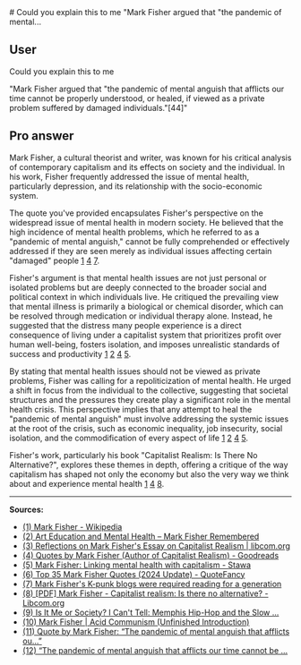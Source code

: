 <head>
<script defer src="https://analytics.goinghome.earth/script.js" data-website-id="519b085c-73db-408b-bf40-6cb4d158dfbc"></script>
</head>
# Could you explain this to me "Mark Fisher argued that "the pandemic of mental...

## User
Could you explain this to me

"Mark Fisher argued that "the pandemic of mental anguish that afflicts our time cannot be properly understood, or healed, if viewed as a private problem suffered by damaged individuals."[44]"

## Pro answer
Mark Fisher, a cultural theorist and writer, was known for his critical analysis of contemporary capitalism and its effects on society and the individual. In his work, Fisher frequently addressed the issue of mental health, particularly depression, and its relationship with the socio-economic system.

The quote you've provided encapsulates Fisher's perspective on the widespread issue of mental health in modern society. He believed that the high incidence of mental health problems, which he referred to as a "pandemic of mental anguish," cannot be fully comprehended or effectively addressed if they are seen merely as individual issues affecting certain "damaged" people [1](https://en.wikipedia.org/wiki/Mark_Fisher) [4](https://www.goodreads.com/author/quotes/956173.Mark_Fisher) [7](https://www.theguardian.com/commentisfree/2017/jan/18/mark-fisher-k-punk-blogs-did-48-politics).

Fisher's argument is that mental health issues are not just personal or isolated problems but are deeply connected to the broader social and political context in which individuals live. He critiqued the prevailing view that mental illness is primarily a biological or chemical disorder, which can be resolved through medication or individual therapy alone. Instead, he suggested that the distress many people experience is a direct consequence of living under a capitalist system that prioritizes profit over human well-being, fosters isolation, and imposes unrealistic standards of success and productivity [1](https://en.wikipedia.org/wiki/Mark_Fisher) [2](https://www.artmonthly.co.uk/magazine/site/article/mark-fisher-remembered-by-ashiya-eastwood-march-2017) [4](https://www.goodreads.com/author/quotes/956173.Mark_Fisher) [5](https://stawa.org/mark-fisher-linking-mental-health-with-capitalism/).

By stating that mental health issues should not be viewed as private problems, Fisher was calling for a repoliticization of mental health. He urged a shift in focus from the individual to the collective, suggesting that societal structures and the pressures they create play a significant role in the mental health crisis. This perspective implies that any attempt to heal the "pandemic of mental anguish" must involve addressing the systemic issues at the root of the crisis, such as economic inequality, job insecurity, social isolation, and the commodification of every aspect of life [1](https://en.wikipedia.org/wiki/Mark_Fisher) [2](https://www.artmonthly.co.uk/magazine/site/article/mark-fisher-remembered-by-ashiya-eastwood-march-2017) [4](https://www.goodreads.com/author/quotes/956173.Mark_Fisher) [5](https://stawa.org/mark-fisher-linking-mental-health-with-capitalism/).

Fisher's work, particularly his book "Capitalist Realism: Is There No Alternative?", explores these themes in depth, offering a critique of the way capitalism has shaped not only the economy but also the very way we think about and experience mental health [1](https://en.wikipedia.org/wiki/Mark_Fisher) [4](https://www.goodreads.com/author/quotes/956173.Mark_Fisher) [8](https://files.libcom.org/files/Capitalist%20Realism_%20Is%20There%20No%20Alternat%20-%20Mark%20Fisher.pdf).

---
**Sources:**
- [(1) Mark Fisher - Wikipedia](https://en.wikipedia.org/wiki/Mark_Fisher)
- [(2) Art Education and Mental Health – Mark Fisher Remembered](https://www.artmonthly.co.uk/magazine/site/article/mark-fisher-remembered-by-ashiya-eastwood-march-2017)
- [(3) Reflections on Mark Fisher's Essay on Capitalist Realism | libcom.org](https://libcom.org/article/reflections-mark-fishers-essay-capitalist-realism)
- [(4) Quotes by Mark Fisher (Author of Capitalist Realism) - Goodreads](https://www.goodreads.com/author/quotes/956173.Mark_Fisher)
- [(5) Mark Fisher: Linking mental health with capitalism - Stawa](https://stawa.org/mark-fisher-linking-mental-health-with-capitalism/)
- [(6) Top 35 Mark Fisher Quotes (2024 Update) - QuoteFancy](https://quotefancy.com/mark-fisher-quotes)
- [(7) Mark Fisher's K-punk blogs were required reading for a generation](https://www.theguardian.com/commentisfree/2017/jan/18/mark-fisher-k-punk-blogs-did-48-politics)
- [(8) \[PDF\] Mark Fisher - Capitalist realism: Is there no alternative? - Libcom.org](https://files.libcom.org/files/Capitalist%20Realism_%20Is%20There%20No%20Alternat%20-%20Mark%20Fisher.pdf)
- [(9) Is It Me or Society? I Can't Tell: Memphis Hip-Hop and the Slow ...](https://www.passionweiss.com/2021/07/28/memphis-hip-hop-slow-cancelation-of-the-future/)
- [(10) Mark Fisher | Acid Communism (Unfinished Introduction)](https://my-blackout.com/2019/04/25/mark-fisher-acid-communism-unfinished-introduction/)
- [(11) Quote by Mark Fisher: “The pandemic of mental anguish that afflicts ou...”](https://www.goodreads.com/quotes/9897313-the-pandemic-of-mental-anguish-that-afflicts-our-time-cannot)
- [(12) “The pandemic of mental anguish that afflicts our time cannot be ...](https://www.reddit.com/r/radicalmentalhealth/comments/nmgu1k/the_pandemic_of_mental_anguish_that_afflicts_our/)

